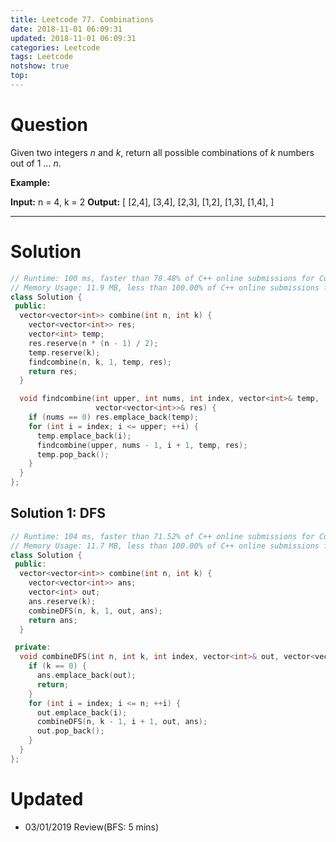 ```yaml
---
title: Leetcode 77. Combinations
date: 2018-11-01 06:09:31
updated: 2018-11-01 06:09:31
categories: Leetcode
tags: Leetcode
notshow: true
top:
---
```


# Question

Given two integers  _n_  and  _k_, return all possible combinations of  _k_  numbers out of 1 ...  _n_.

**Example:**

**Input:** n = 4, k = 2
**Output:**
[
  [2,4],
  [3,4],
  [2,3],
  [1,2],
  [1,3],
  [1,4],
]

<!-- more -->

----------

# Solution

```cpp
// Runtime: 100 ms, faster than 78.48% of C++ online submissions for Combinations.
// Memory Usage: 11.9 MB, less than 100.00% of C++ online submissions for Combinations.
class Solution {
 public:
  vector<vector<int>> combine(int n, int k) {
    vector<vector<int>> res;
    vector<int> temp;
    res.reserve(n * (n - 1) / 2);
    temp.reserve(k);
    findcombine(n, k, 1, temp, res);
    return res;
  }

  void findcombine(int upper, int nums, int index, vector<int>& temp,
                   vector<vector<int>>& res) {
    if (nums == 0) res.emplace_back(temp);
    for (int i = index; i <= upper; ++i) {
      temp.emplace_back(i);
      findcombine(upper, nums - 1, i + 1, temp, res);
      temp.pop_back();
    }
  }
};
```

## Solution 1: DFS

```cpp
// Runtime: 104 ms, faster than 71.52% of C++ online submissions for Combinations.
// Memory Usage: 11.7 MB, less than 100.00% of C++ online submissions for Combinations.
class Solution {
 public:
  vector<vector<int>> combine(int n, int k) {
    vector<vector<int>> ans;
    vector<int> out;
    ans.reserve(k);
    combineDFS(n, k, 1, out, ans);
    return ans;
  }

 private:
  void combineDFS(int n, int k, int index, vector<int>& out, vector<vector<int>>& ans) {
    if (k == 0) {
      ans.emplace_back(out);
      return;
    }
    for (int i = index; i <= n; ++i) {
      out.emplace_back(i);
      combineDFS(n, k - 1, i + 1, out, ans);
      out.pop_back();
    }
  }
};
```

# Updated

* 03/01/2019 Review(BFS: 5 mins)